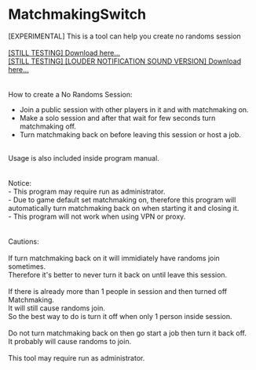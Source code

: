 # MatchmakingSwitch
[EXPERIMENTAL] This is a tool can help you create no randoms session
<br>
<br>
[[STILL TESTING] Download here...](https://raw.githubusercontent.com/Barracuda10/MatchmakingSwitch/master/Release/MatchmakingSwitch.exe)<br>
[[STILL TESTING] [LOUDER NOTIFICATION SOUND VERSION] Download here...](https://raw.githubusercontent.com/Barracuda10/MatchmakingSwitch/master/Release/MatchmakingSwitch_ffmpeg.exe)<br>
<br>
<br>
How to create a No Randoms Session:<br>
-  Join a public session with other players in it and with matchmaking on.<br>
-  Make a solo session and after that wait for few seconds turn matchmaking off.<br>
-  Turn matchmaking back on before leaving this session or host a job.<br>
<br>
Usage is also included inside program manual.<br>
<br>
<br>
Notice:<br>
-  This program may require run as administrator.<br>
-  Due to game default set matchmaking on, therefore this program will automatically turn matchmaking back on when starting it and closing it.<br>
-  This program will not work when using VPN or proxy.<br>
<br>
<br>
Cautions:<br>
<br>
If turn matchmaking back on it will immidiately have randoms join sometimes.<br>
Therefore it's better to never turn it back on until leave this session.<br>
<br>
If there is already more than 1 people in session and then turned off Matchmaking.<br>
It will still cause randoms join.<br>
So the best way to do is turn it off when only 1 person inside session.<br>
<br>
Do not turn matchmaking back on then go start a job then turn it back off.<br>
It probably will cause randoms to join.<br>
<br>
This tool may require run as administrator.<br>
